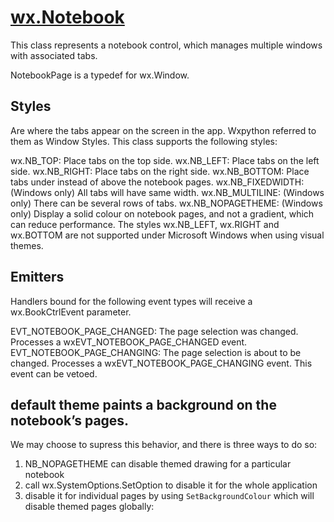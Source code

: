 # [wx.Notebook](Thttps://wxpython.org/Phoenix/docs/html/wx.Notebook.html)

This class represents a notebook control, which manages multiple windows with associated tabs.

NotebookPage is a typedef for wx.Window.

## Styles
Are where the tabs appear on the screen in the app. Wxpython referred to them as Window Styles. This class supports the following styles:

wx.NB_TOP: Place tabs on the top side.
wx.NB_LEFT: Place tabs on the left side.
wx.NB_RIGHT: Place tabs on the right side.
wx.NB_BOTTOM: Place tabs under instead of above the notebook pages.
wx.NB_FIXEDWIDTH: (Windows only) All tabs will have same width.
wx.NB_MULTILINE: (Windows only) There can be several rows of tabs.
wx.NB_NOPAGETHEME: (Windows only) Display a solid colour on notebook pages, and not a gradient, which can reduce performance.
The styles wx.NB_LEFT, wx.RIGHT and wx.BOTTOM are not supported under Microsoft Windows when using visual themes.

## Emitters

Handlers bound for the following event types will receive a wx.BookCtrlEvent parameter.

EVT_NOTEBOOK_PAGE_CHANGED: The page selection was changed. Processes a wxEVT_NOTEBOOK_PAGE_CHANGED event.
EVT_NOTEBOOK_PAGE_CHANGING: The page selection is about to be changed. Processes a wxEVT_NOTEBOOK_PAGE_CHANGING event. This event can be vetoed.

## default theme paints a background on the notebook’s pages.

We may choose to supress this behavior, and there is three ways to do so:

1. NB_NOPAGETHEME can disable themed drawing for a particular notebook
2. call wx.SystemOptions.SetOption to disable it for the whole application
3. disable it for individual pages by using `SetBackgroundColour` which will disable themed pages globally: